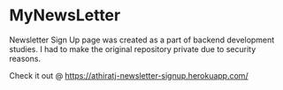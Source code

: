 # MyNewsLetter
Newsletter Sign Up page was created as a part of backend development studies. I had to make the original repository private due to security reasons.

Check it out @ https://athiratj-newsletter-signup.herokuapp.com/
